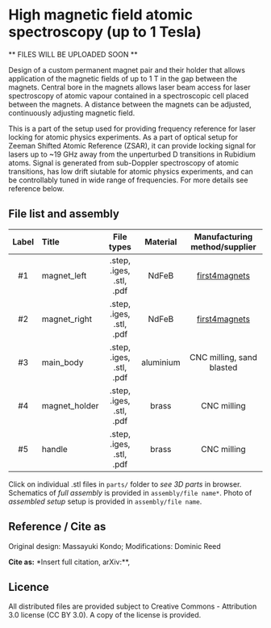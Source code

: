High magnetic field atomic spectroscopy (up to 1 Tesla)
=======================================================

** FILES WILL BE UPLOADED SOON **

Design of a custom permanent magnet pair and their holder that
allows application of the magnetic fields of up to 1 T
in the gap between the magnets.
Central bore in the magnets allows laser beam access for laser spectroscopy
of atomic vapour contained in a spectroscopic cell placed between the magnets.
A distance between the magnets can be adjusted, continuously adjusting magnetic
field.

This is a part of the setup used for providing frequency reference for laser
locking for atomic physics experiments. As a part of optical setup for
Zeeman Shifted Atomic Reference (ZSAR), it can provide locking signal for lasers
up to ~19 GHz away from the unperturbed D transitions in Rubidium atoms.
Signal is generated from sub-Doppler spectroscopy of atomic transitions,
has low drift siutable for atomic physics experiments, and can be controllably
tuned in wide range of frequencies. For more details see reference below.


File list and assembly
----------------------


| Label   |      Title      |  File types | Material | Manufacturing method/supplier|
|:----:|:---|:------:|:------:|:------:|
| #1 |  magnet_left | .step, .iges, .stl, .pdf | NdFeB |  [first4magnets](https://www.first4magnets.com/) |
| #2 |    magnet_right   |   .step, .iges, .stl, .pdf | NdFeB | [first4magnets](https://www.first4magnets.com/) |
| #3 | main_body |    .step, .iges, .stl, .pdf | aluminium | CNC milling, sand blasted |
| #4 | magnet_holder |    .step, .iges, .stl, .pdf | brass | CNC milling |
| #5 | handle |    .step, .iges, .stl, .pdf | brass | CNC milling |


Click on individual .stl files in `parts/` folder to *see 3D parts* in browser.
Schematics of *full assembly* is provided in `assembly/file name*`.
Photo of *assembled setup* setup is provided in `assembly/file name`.

Reference / Cite as
-------------------

Original design: Massayuki Kondo; Modifications: Dominic Reed

**Cite as:** *Insert  full citation, arXiv:**,


Licence
-------
All distributed files are provided subject to
Creative Commons - Attribution 3.0 license (CC BY 3.0).
A copy of the license is provided.
